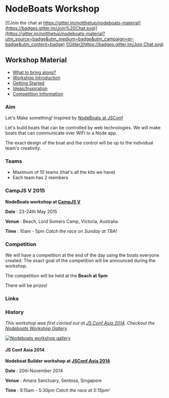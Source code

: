 # NodeBoats Workshop

[![Join the chat at https://gitter.im/notthetup/nodeboats-material](https://badges.gitter.im/Join%20Chat.svg)](https://gitter.im/notthetup/nodeboats-material?utm_source=badge&utm_medium=badge&utm_campaign=pr-badge&utm_content=badge)
[![Gitter](https://badges.gitter.im/Join Chat.svg)](https://gitter.im/notthetup/nodeboats-material?utm_source=badge&utm_medium=badge&utm_campaign=pr-badge&utm_content=badge)

## Workshop Material

- [What to bring along?](instructions.md)
- [Workshop Introduction](presentation.md)
- [Getting Started](getting-started.md)
- [Ideas/Inspiration](ideas.md)
- [Competition Information](competition.md)

### Aim

Let's Make something! Inspired by [NodeBoats at JSConf](http://makezine.com/2014/06/02/turning-coders-into-makers-at-jsconf-2014/)

Let's build boats that can be controlled by web technologies. We will make boats that can communicate over WiFi to a Node app.

The exact design of the boat and the control will be up to the individual team's creativity.

### Teams

- Maximum of 10 teams (that's all the kits we have)
- Each team has 2 members

### CampJS V 2015

**NodeBoats workshop at [CampJS V](http://v.campjs.com/)**

**Date** : 23-24th May 2015

**Venue** : Beach, Lord Somers Camp, Victoria, Australia

**Time** : 10am - 5pm *Catch the race on Sunday at TBA!*

### Competition

We will have a competition at the end of the day using the boats everyone created. The exact goal of the competition will be announced during the workshop.

The competition will be held at the **Beach at 5pm**

There will be prizes!

### Links


### History

*This workshop was first carried out at [JS Conf Asia 2014](http://2014.jsconf.asia/). Checkout the [Nodeboats Workshop Gallery](https://www.facebook.com/media/set/?set=a.615900415180712.1073741830.224477610989663&type=1).*

[![Nodeboats workshop gallery](img/nodeboats.png)](https://www.facebook.com/media/set/?set=a.615900415180712.1073741830.224477610989663&type=1)

#### JS Conf Asia 2014

**Nodeboat Builder workshop at [JSConf.Asia 2014](http://2014.jsconf.asia/)**

**Date** : 20th November 2014

**Venue** : Amara Sanctuary, Sentosa, Singapore

**Time** : 9.15am - 5:30pm *Catch the race at 5:15pm!*
